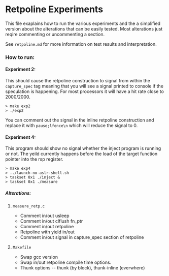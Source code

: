 # Retpoline Experiments

This file exaplains how to run the various experiments and 
the a simplified version about the alterations that can be 
easily tested. Most alterations just reqire commenting or
uncommenting a section.

See `retpoline.md` for more information on test results 
and interpretation. 

### How to run:

#### Experiment 2:
This should cause the retpoline construction to signal from 
within the `capture_spec` tag meaning that you will see
a signal printed to console if the speculation is happening.
For most processors it will have a hit rate close to 2000/2000.

```
> make exp2
> ./exp2
```

You can comment out the signal in the inline retpoline
construction and replace it with `pause;lfence\n` which 
will reduce the signal to 0. 

#### Experiment 4:
This program should show no signal whether the inject program is 
running or not. The yeild currently happens before the load of 
the target function pointer into the rsp register. 
```
> make exp4
> ../launch-no-aslr-shell.sh
> taskset 0x1 ./inject &
> taskset 0x1 ./measure
```
##### Alterations:
1. `measure_retp.c`
	* Comment in/out usleep 
	* Comment in/out clflush fn_ptr 
	* Comment in/out retpoline
	* Retpoline with yield in/out
	* Comment in/out signal in capture_spec section of retpoline

2. `Makefile`
	* Swap gcc version
	* Swap in/out retpoline compile time options.
	* Thunk options -- thunk (by block), thunk-inline (everwhere)

